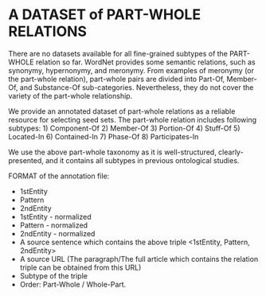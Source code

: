 # A DATASET of PART-WHOLE RELATIONS

There are no datasets available for all fine-grained subtypes of the PART-WHOLE relation so far. WordNet provides some semantic relations, such as synonymy, hypernonymy, and meronymy. From examples of meronymy (or the part-whole relation), part-whole pairs are divided into Part-Of, Member-Of, and Substance-Of sub-categories. Nevertheless, they do not cover the variety of the part-whole relationship.

We provide an annotated dataset of part-whole relations as a reliable resource for selecting seed sets. The part-whole relation includes following subtypes:
	1) Component-Of
	2) Member-Of
	3) Portion-Of
	4) Stuff-Of
	5) Located-In
	6) Contained-In
	7) Phase-Of
	8) Participates-In

We use the above part-whole taxonomy as it is well-structured, clearly-presented, and it contains all subtypes in previous ontological studies. 

FORMAT of the annotation file:
- 1stEntity
- Pattern
- 2ndEntity
- 1stEntity - normalized
- Pattern - normalized
- 2ndEntity - normalized
- A source sentence which contains the above triple <1stEntity, Pattern, 2ndEntity>
- A source URL (The paragraph/The full article which contains the relation triple can be obtained from this URL)
- Subtype of the triple
- Order: Part-Whole / Whole-Part.
